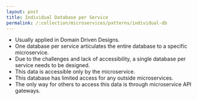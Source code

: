 ```yaml
---
layout: post
title: Individual Database per Service
permalink: /:collection/microservices/patterns/individual-db
---
```


- Usually applied in Domain Driven Designs.
- One database per service articulates the entire database to a specific microservice.
- Due to the challenges and lack of accessibility, a single database per service needs to be designed.
- This data is accessible only by the microservice.
- This database has limited access for any outside microservices.
- The only way for others to access this data is through microservice API gateways.